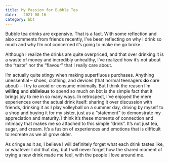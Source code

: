 ```yaml
---
title: My Passion for Bubble Tea
date:   2021-08-16
category: bbt
---
```

Bubble tea drinks are expensive. That is a fact. With some reflection and also comments from friends recently, I’ve been reflecting on why I drink so much and why I’m not concerned it’s going to make me go broke. 

Although I realize the drinks are quite overpriced, and that over drinking it is a waste of money and incredibly unhealthy, I’ve realized how it’s not about the “taste” nor the “flavour” that I really care about.

I’m actually quite stingy when making superfluous purchases. Anything unessential – shoes, clothing, and devices (that normal teenagers **do** care about) – I try to avoid or consume minimally. But I think the reason I’m **willing** and **oblivious** to spend so much on bbt is the simple fact that it brings joy to me in so many ways. In retrospect, I’ve enjoyed the mere experiences over the actual drink itself: sharing it over discussion with friends, drinking it as I play volleyball on a summer day, driving by myself to a shop and buying it for my sister, just as a “statement” to demonstrate my appreciation and maturity. I think it’s these moments of connection and intimacy that makes me so attached to this simple “drink”.  It’s not just tea, sugar, and cream. It’s a fusion of experiences and emotions that is difficult to recreate as we all grow older.

As cringe as it as, I believe I will definitely forget what each drink tastes like, or whatever I did that day, but I will never forget how  the shared moment of trying a new drink made me feel, with the people I love around me.